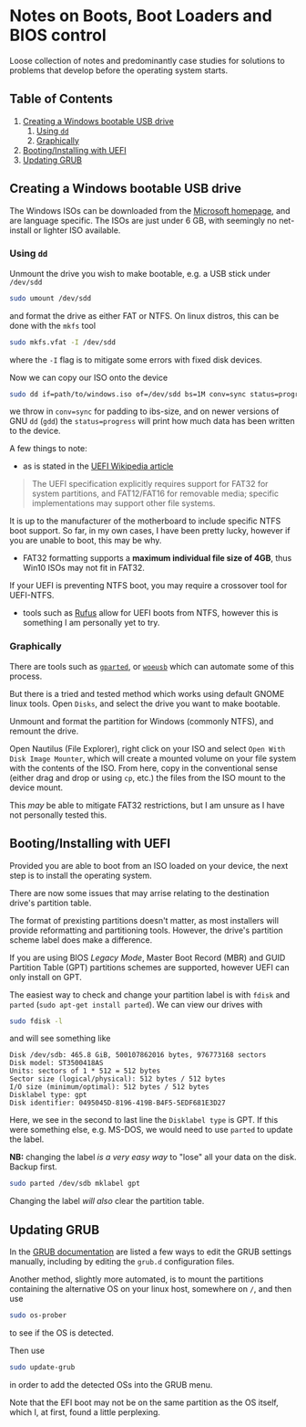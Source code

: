 # Notes on Boots, Boot Loaders and BIOS control

Loose collection of notes and predominantly case studies for solutions to problems that develop before the operating system starts.

<!--BEGIN TOC-->
## Table of Contents
1. [Creating a Windows bootable USB drive](#creating-a-windows-bootable-usb-drive)
    1. [Using `dd`](#using-dd)
    2. [Graphically](#graphically)
2. [Booting/Installing with UEFI](#booting/installing-with-uefi)
3. [Updating GRUB](#updating-grub)

<!--END TOC-->

## Creating a Windows bootable USB drive
The Windows ISOs can be downloaded from the [Microsoft homepage](https://www.microsoft.com/en-us/software-download/windows10ISO), and are language specific. The ISOs are just under 6 GB, with seemingly no net-install or lighter ISO available.

### Using `dd`
Unmount the drive you wish to make bootable, e.g. a USB stick under `/dev/sdd`
```bash
sudo umount /dev/sdd
```
and format the drive as either FAT or NTFS. On linux distros, this can be done with the `mkfs` tool
```bash
sudo mkfs.vfat -I /dev/sdd
```
where the `-I` flag is to mitigate some errors with fixed disk devices.

Now we can copy our ISO onto the device
```bash
sudo dd if=path/to/windows.iso of=/dev/sdd bs=1M conv=sync status=progress
```
we throw in `conv=sync` for padding to ibs-size, and on newer versions of GNU `dd` (`gdd`) the `status=progress` will print how much data has been written to the device.

A few things to note:

- as is stated in the [UEFI Wikipedia article](https://en.wikipedia.org/wiki/UEFI#Disk_device_compatibility)

> The UEFI specification explicitly requires support for FAT32 for system partitions, and FAT12/FAT16 for removable media; specific implementations may support other file systems.

It is up to the manufacturer of the motherboard to include specific NTFS boot support. So far, in my own cases, I have been pretty lucky, however if you are unable to boot, this may be why.

- FAT32 formatting supports a **maximum individual file size of 4GB**, thus Win10 ISOs may not fit in FAT32.

If your UEFI is preventing NTFS boot, you may require a crossover tool for UEFI-NTFS.

- tools such as [Rufus](http://rufus.akeo.ie/) allow for UEFI boots from NTFS, however this is something I am personally yet to try.

### Graphically
There are tools such as [`gparted`](https://gparted.org/), or [`woeusb`](https://askubuntu.com/a/1129184) which can automate some of this process.

But there is a tried and tested method which works using default GNOME linux tools. Open `Disks`, and select the drive you want to make bootable.

Unmount and format the partition for Windows (commonly NTFS), and remount the drive.

Open Nautilus (File Explorer), right click on your ISO and select `Open With Disk Image Mounter`, which will create a mounted volume on your file system with the contents of the ISO. From here, copy in the conventional sense (either drag and drop or using `cp`, etc.) the files from the ISO mount to the device mount.

This *may* be able to mitigate FAT32 restrictions, but I am unsure as I have not personally tested this.

## Booting/Installing with UEFI
Provided you are able to boot from an ISO loaded on your device, the next step is to install the operating system.

There are now some issues that may arrise relating to the destination drive's partition table.

The format of prexisting partitions doesn't matter, as most installers will provide reformatting and partitioning tools. However, the drive's partition scheme label does make a difference.

If you are using BIOS *Legacy Mode*, Master Boot Record (MBR) and GUID Partition Table (GPT) partitions schemes are supported, however UEFI can only install on GPT.

The easiest way to check and change your partition label is with `fdisk` and `parted` (`sudo apt-get install parted`). We can view our drives with
```bash
sudo fdisk -l
```
and will see something like
```
Disk /dev/sdb: 465.8 GiB, 500107862016 bytes, 976773168 sectors
Disk model: ST3500418AS     
Units: sectors of 1 * 512 = 512 bytes
Sector size (logical/physical): 512 bytes / 512 bytes
I/O size (minimum/optimal): 512 bytes / 512 bytes
Disklabel type: gpt
Disk identifier: 0495045D-8196-419B-B4F5-5EDF681E3D27
```

Here, we see in the second to last line the `Disklabel type` is GPT. If this were something else, e.g. MS-DOS, we would need to use `parted` to update the label.

**NB:** changing the label *is a very easy way* to "lose" all your data on the disk. Backup first.

```bash
sudo parted /dev/sdb mklabel gpt
```

Changing the label *will also* clear the partition table.

## Updating GRUB

In the [GRUB documentation](https://www.gnu.org/software/grub/manual/grub/) are listed a few ways to edit the GRUB settings manually, including by editing the `grub.d` configuration files.

Another method, slightly more automated, is to mount the partitions containing the alternative OS on your linux host, somewhere on `/`, and then use
```bash
sudo os-prober
```
to see if the OS is detected.

Then use
```bash
sudo update-grub
```
in order to add the detected OSs into the GRUB menu.

Note that the EFI boot may not be on the same partition as the OS itself, which I, at first, found a little perplexing.